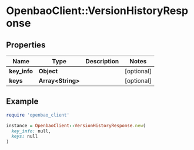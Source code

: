 # OpenbaoClient::VersionHistoryResponse

## Properties

| Name | Type | Description | Notes |
| ---- | ---- | ----------- | ----- |
| **key_info** | **Object** |  | [optional] |
| **keys** | **Array&lt;String&gt;** |  | [optional] |

## Example

```ruby
require 'openbao_client'

instance = OpenbaoClient::VersionHistoryResponse.new(
  key_info: null,
  keys: null
)
```

